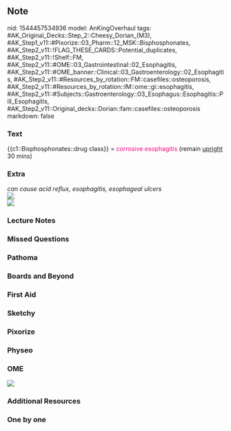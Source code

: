 ## Note
nid: 1544457534936
model: AnKingOverhaul
tags: #AK_Original_Decks::Step_2::Cheesy_Dorian_(M3), #AK_Step1_v11::#Pixorize::03_Pharm::12_MSK::Bisphosphonates, #AK_Step2_v11::!FLAG_THESE_CARDS::Potential_duplicates, #AK_Step2_v11::!Shelf::FM, #AK_Step2_v11::#OME::03_Gastrointestinal::02_Esophagitis, #AK_Step2_v11::#OME_banner::Clinical::03_Gastroenterology::02_Esophagitis, #AK_Step2_v11::#Resources_by_rotation::FM::casefiles::osteoporosis, #AK_Step2_v11::#Resources_by_rotation::IM::ome::gi::esophagitis, #AK_Step2_v11::#Subjects::Gastroenterology::03_Esophagus::Esophagitis::Pill_Esophagitis, #AK_Step2_v11::Original_decks::Dorian::fam::casefiles::osteoporosis
markdown: false

### Text
{{c1::Bisphosphonates::drug class}} = <font color=
"#FC0280">corrosive esophagitis</font> (remain <u>upright</u> 30
mins)

### Extra
<div>
  <div style="font-style: italic;"></div>
</div>
<div>
  <i>can cause acid reflux, esophagitis, esophageal ulcers</i>
</div>
<div>
  <i><img src="paste-326816946455010.jpg"></i>
</div>
<div>
  <i><img src="paste-11122178590244865.jpg"></i>
</div>

### Lecture Notes


### Missed Questions


### Pathoma


### Boards and Beyond


### First Aid


### Sketchy


### Pixorize


### Physeo


### OME
<div class="ome-widget">
  <a href=
  "https://onlinemeded.org/spa/gastroenterology/esophagitis/acquire?ref=anki">
  <img src="_OME_AnkiFlashcards_Lesson_4.png"></a>
</div>

### Additional Resources


### One by one

